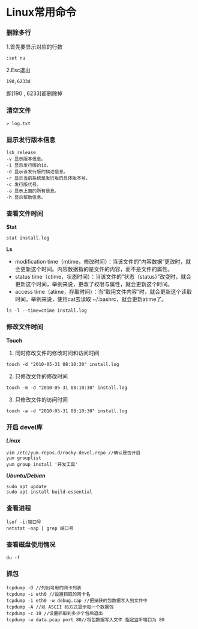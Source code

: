 # Linux常用命令



### 删除多行
1.首先要显示对应的行数
```
:set nu
```
2.Esc退出
```
190,6233d
```
即[190 , 6233]都删除掉
### 清空文件
```
> log.txt
```
### 显示发行版本信息
```
lsb_release
-v 显示版本信息。
-i 显示发行版的id。
-d 显示该发行版的描述信息。
-r 显示当前系统是发行版的具体版本号。
-c 发行版代号。
-a 显示上面的所有信息。
-h 显示帮助信息。
```
### 查看文件时间
**Stat**
```
stat install.log
```
**Ls**
* modification time（mtime，修改时间）：当该文件的“内容数据”更改时，就会更新这个时间。内容数据指的是文件的内容，而不是文件的属性。
* status time（ctime，状态时间）：当该文件的”状态（status）”改变时，就会更新这个时间，举例来说，更改了权限与属性，就会更新这个时间。
* access time（atime，存取时间）：当“取用文件内容”时，就会更新这个读取时间。举例来说，使用cat去读取 ~/.bashrc，就会更新atime了。
```
ls -l --time=ctime install.log
```
### 修改文件时间
**Touch**
1. 同时修改文件的修改时间和访问时间
```
touch -d "2010-05-31 08:10:30" install.log
```
2. 只修改文件的修改时间
```
touch -m -d "2010-05-31 08:10:30" install.log
```
3. 只修改文件的访问时间
```
touch -a -d "2010-05-31 08:10:30" install.log
```
### 开启 devel库
***Linux***
```
vim /etc/yum.repos.d/rocky-devel.repo //确认是否开启
yum grouplist
yum group install '开发工具'
```
***Ubuntu/Debian***
```
sudo apt update
sudo apt install build-essential
```
### 查看进程
```
lsof -i:端口号
netstat -nap | grep 端口号
```
### 查看磁盘使用情况
```
du -f
```
### 抓包
```
tcpdump -D //列出可用的网卡列表
tcpdump -i eth0 //设置抓取的网卡名
tcpdump -i eth0 -w debug.cap //把捕获的包数据写入到文件中
tcpdump -A //以 ASCII 码方式显示每一个数据包
tcpdump -c 10 //设置抓取到多少个包后退出
tcpdump -w data.pcap port 80//将包数据写入文件 指定监听端口为 80
```

